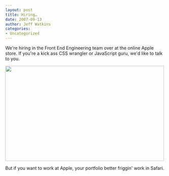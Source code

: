 ```yaml
---
layout: post
title: Hiring…
date: 2007-09-13
author: Jeff Watkins
categories:
- Uncategorized
---
```


We're hiring in the Front End Engineering team over at the online Apple store. If you're a kick ass CSS wrangler or JavaScript guru, we'd like to talk to you.

<div class="figure"><img class="photo" src="http://nerd.metrocat.org/wp-content/uploads/2007/09/portfolio-failure.png" width="500" height="300"></div>

But if you want to work at Apple, your portfolio better friggin' work in Safari.